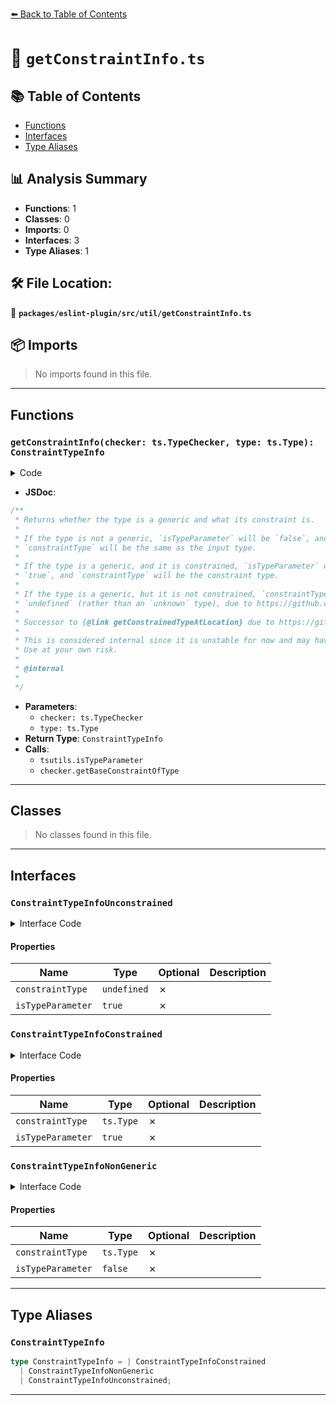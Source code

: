 [⬅️ Back to Table of Contents](../../../../index.md)

# 📄 `getConstraintInfo.ts`

## 📚 Table of Contents

- [Functions](#functions)
- [Interfaces](#interfaces)
- [Type Aliases](#type-aliases)

## 📊 Analysis Summary

- **Functions**: 1
- **Classes**: 0
- **Imports**: 0
- **Interfaces**: 3
- **Type Aliases**: 1

## 🛠️ File Location:
📂 **`packages/eslint-plugin/src/util/getConstraintInfo.ts`**

## 📦 Imports

> No imports found in this file.


---

## Functions

### `getConstraintInfo(checker: ts.TypeChecker, type: ts.Type): ConstraintTypeInfo`

<details><summary>Code</summary>

```ts
export function getConstraintInfo(
  checker: ts.TypeChecker,
  type: ts.Type,
): ConstraintTypeInfo {
  if (tsutils.isTypeParameter(type)) {
    const constraintType = checker.getBaseConstraintOfType(type);
    return {
      constraintType,
      isTypeParameter: true,
    };
  }
  return {
    constraintType: type,
    isTypeParameter: false,
  };
}
```
</details>

- **JSDoc**:
```ts
/**
 * Returns whether the type is a generic and what its constraint is.
 *
 * If the type is not a generic, `isTypeParameter` will be `false`, and
 * `constraintType` will be the same as the input type.
 *
 * If the type is a generic, and it is constrained, `isTypeParameter` will be
 * `true`, and `constraintType` will be the constraint type.
 *
 * If the type is a generic, but it is not constrained, `constraintType` will be
 * `undefined` (rather than an `unknown` type), due to https://github.com/microsoft/TypeScript/issues/60475
 *
 * Successor to {@link getConstrainedTypeAtLocation} due to https://github.com/typescript-eslint/typescript-eslint/issues/10438
 *
 * This is considered internal since it is unstable for now and may have breaking changes at any time.
 * Use at your own risk.
 *
 * @internal
 *
 */
```

- **Parameters**:
  - `checker: ts.TypeChecker`
  - `type: ts.Type`
- **Return Type**: `ConstraintTypeInfo`
- **Calls**:
  - `tsutils.isTypeParameter`
  - `checker.getBaseConstraintOfType`

---

## Classes

> No classes found in this file.


---

## Interfaces

### `ConstraintTypeInfoUnconstrained`

<details><summary>Interface Code</summary>

```ts
export interface ConstraintTypeInfoUnconstrained {
  constraintType: undefined;
  isTypeParameter: true;
}
```
</details>

#### Properties

| Name | Type | Optional | Description |
|------|------|----------|-------------|
| `constraintType` | `undefined` | ✗ |  |
| `isTypeParameter` | `true` | ✗ |  |

### `ConstraintTypeInfoConstrained`

<details><summary>Interface Code</summary>

```ts
export interface ConstraintTypeInfoConstrained {
  constraintType: ts.Type;
  isTypeParameter: true;
}
```
</details>

#### Properties

| Name | Type | Optional | Description |
|------|------|----------|-------------|
| `constraintType` | `ts.Type` | ✗ |  |
| `isTypeParameter` | `true` | ✗ |  |

### `ConstraintTypeInfoNonGeneric`

<details><summary>Interface Code</summary>

```ts
export interface ConstraintTypeInfoNonGeneric {
  constraintType: ts.Type;
  isTypeParameter: false;
}
```
</details>

#### Properties

| Name | Type | Optional | Description |
|------|------|----------|-------------|
| `constraintType` | `ts.Type` | ✗ |  |
| `isTypeParameter` | `false` | ✗ |  |


---

## Type Aliases

### `ConstraintTypeInfo`

```ts
type ConstraintTypeInfo = | ConstraintTypeInfoConstrained
  | ConstraintTypeInfoNonGeneric
  | ConstraintTypeInfoUnconstrained;
```


---
